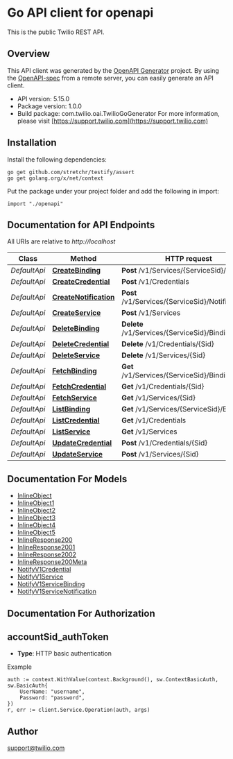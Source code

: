 # Go API client for openapi

This is the public Twilio REST API.

## Overview
This API client was generated by the [OpenAPI Generator](https://openapi-generator.tech) project.  By using the [OpenAPI-spec](https://www.openapis.org/) from a remote server, you can easily generate an API client.

- API version: 5.15.0
- Package version: 1.0.0
- Build package: com.twilio.oai.TwilioGoGenerator
For more information, please visit [https://support.twilio.com](https://support.twilio.com)

## Installation

Install the following dependencies:

```shell
go get github.com/stretchr/testify/assert
go get golang.org/x/net/context
```

Put the package under your project folder and add the following in import:

```golang
import "./openapi"
```

## Documentation for API Endpoints

All URIs are relative to *http://localhost*

Class | Method | HTTP request | Description
------------ | ------------- | ------------- | -------------
*DefaultApi* | [**CreateBinding**](docs/DefaultApi.md#createbinding) | **Post** /v1/Services/{ServiceSid}/Bindings | 
*DefaultApi* | [**CreateCredential**](docs/DefaultApi.md#createcredential) | **Post** /v1/Credentials | 
*DefaultApi* | [**CreateNotification**](docs/DefaultApi.md#createnotification) | **Post** /v1/Services/{ServiceSid}/Notifications | 
*DefaultApi* | [**CreateService**](docs/DefaultApi.md#createservice) | **Post** /v1/Services | 
*DefaultApi* | [**DeleteBinding**](docs/DefaultApi.md#deletebinding) | **Delete** /v1/Services/{ServiceSid}/Bindings/{Sid} | 
*DefaultApi* | [**DeleteCredential**](docs/DefaultApi.md#deletecredential) | **Delete** /v1/Credentials/{Sid} | 
*DefaultApi* | [**DeleteService**](docs/DefaultApi.md#deleteservice) | **Delete** /v1/Services/{Sid} | 
*DefaultApi* | [**FetchBinding**](docs/DefaultApi.md#fetchbinding) | **Get** /v1/Services/{ServiceSid}/Bindings/{Sid} | 
*DefaultApi* | [**FetchCredential**](docs/DefaultApi.md#fetchcredential) | **Get** /v1/Credentials/{Sid} | 
*DefaultApi* | [**FetchService**](docs/DefaultApi.md#fetchservice) | **Get** /v1/Services/{Sid} | 
*DefaultApi* | [**ListBinding**](docs/DefaultApi.md#listbinding) | **Get** /v1/Services/{ServiceSid}/Bindings | 
*DefaultApi* | [**ListCredential**](docs/DefaultApi.md#listcredential) | **Get** /v1/Credentials | 
*DefaultApi* | [**ListService**](docs/DefaultApi.md#listservice) | **Get** /v1/Services | 
*DefaultApi* | [**UpdateCredential**](docs/DefaultApi.md#updatecredential) | **Post** /v1/Credentials/{Sid} | 
*DefaultApi* | [**UpdateService**](docs/DefaultApi.md#updateservice) | **Post** /v1/Services/{Sid} | 


## Documentation For Models

 - [InlineObject](docs/InlineObject.md)
 - [InlineObject1](docs/InlineObject1.md)
 - [InlineObject2](docs/InlineObject2.md)
 - [InlineObject3](docs/InlineObject3.md)
 - [InlineObject4](docs/InlineObject4.md)
 - [InlineObject5](docs/InlineObject5.md)
 - [InlineResponse200](docs/InlineResponse200.md)
 - [InlineResponse2001](docs/InlineResponse2001.md)
 - [InlineResponse2002](docs/InlineResponse2002.md)
 - [InlineResponse200Meta](docs/InlineResponse200Meta.md)
 - [NotifyV1Credential](docs/NotifyV1Credential.md)
 - [NotifyV1Service](docs/NotifyV1Service.md)
 - [NotifyV1ServiceBinding](docs/NotifyV1ServiceBinding.md)
 - [NotifyV1ServiceNotification](docs/NotifyV1ServiceNotification.md)


## Documentation For Authorization



## accountSid_authToken

- **Type**: HTTP basic authentication

Example

```golang
auth := context.WithValue(context.Background(), sw.ContextBasicAuth, sw.BasicAuth{
    UserName: "username",
    Password: "password",
})
r, err := client.Service.Operation(auth, args)
```


## Author

support@twilio.com


